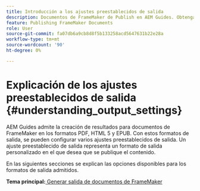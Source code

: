 ```yaml
---
title: Introducción a los ajustes preestablecidos de salida
description: Documentos de FrameMaker de Publish en AEM Guides. Obtenga información sobre cómo generar resultados para documentos de FrameMaker en los formatos PDF, HTML 5 y EPUB.
feature: Publishing FrameMaker Documents
role: User
source-git-commit: fa07db6a9cb8d8f5b133258acd5647631b22e28a
workflow-type: tm+mt
source-wordcount: '90'
ht-degree: 0%

---
```


# Explicación de los ajustes preestablecidos de salida {#understanding_output_settings}

AEM Guides admite la creación de resultados para documentos de FrameMaker en los formatos PDF, HTML 5 y EPUB. Con estos formatos de salida, se pueden configurar varios ajustes preestablecidos de salida. Un ajuste preestablecido de salida representa un formato de salida personalizado en el que desea que se publique el contenido.

En las siguientes secciones se explican las opciones disponibles para los formatos de salida admitidos.

**Tema principal:**[ Generar salida de documentos de FrameMaker](fm-output-generatation.md)
